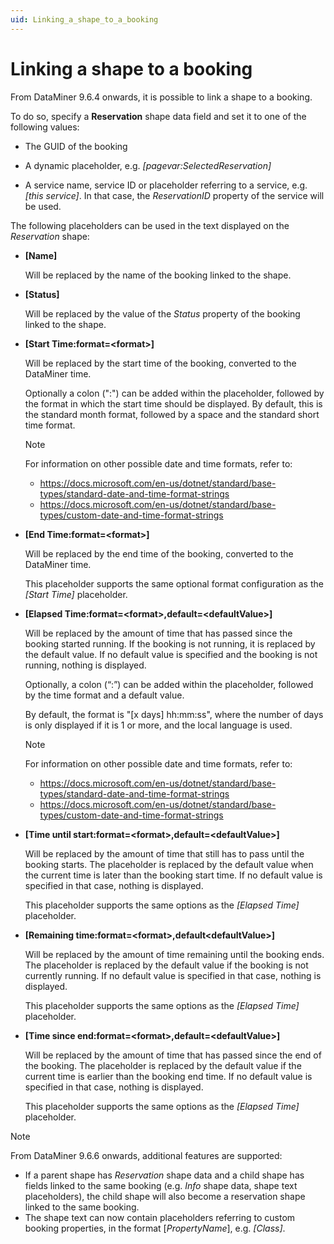```yaml
---
uid: Linking_a_shape_to_a_booking
---
```


# Linking a shape to a booking

From DataMiner 9.6.4 onwards, it is possible to link a shape to a booking.

To do so, specify a **Reservation** shape data field and set it to one of the following values:

- The GUID of the booking

- A dynamic placeholder, e.g. *\[pagevar:SelectedReservation\]*

- A service name, service ID or placeholder referring to a service, e.g. *\[this service\]*. In that case, the *ReservationID* property of the service will be used.

The following placeholders can be used in the text displayed on the *Reservation* shape:

- **\[Name\]**

  Will be replaced by the name of the booking linked to the shape.

- **\[Status\]**

  Will be replaced by the value of the *Status* property of the booking linked to the shape.

- **\[Start Time:format=\<format>\]**

  Will be replaced by the start time of the booking, converted to the DataMiner time.

  Optionally a colon (":") can be added within the placeholder, followed by the format in which the start time should be displayed. By default, this is the standard month format, followed by a space and the standard short time format.

  > [!NOTE]
  > For information on other possible date and time formats, refer to:
  >
  > - <https://docs.microsoft.com/en-us/dotnet/standard/base-types/standard-date-and-time-format-strings>
  > - <https://docs.microsoft.com/en-us/dotnet/standard/base-types/custom-date-and-time-format-strings>

- **\[End Time:format=\<format>\]**

  Will be replaced by the end time of the booking, converted to the DataMiner time.

  This placeholder supports the same optional format configuration as the *\[Start Time\]* placeholder.

- **\[Elapsed Time:format=\<format>,default=\<defaultValue>\]**

  Will be replaced by the amount of time that has passed since the booking started running. If the booking is not running, it is replaced by the default value. If no default value is specified and the booking is not running, nothing is displayed.

  Optionally, a colon (“:”) can be added within the placeholder, followed by the time format and a default value.

  By default, the format is "\[x days\] hh:mm:ss", where the number of days is only displayed if it is 1 or more, and the local language is used.

  > [!NOTE]
  > For information on other possible date and time formats, refer to:
  >
  > - <https://docs.microsoft.com/en-us/dotnet/standard/base-types/standard-date-and-time-format-strings>
  > - <https://docs.microsoft.com/en-us/dotnet/standard/base-types/custom-date-and-time-format-strings>

- **\[Time until start:format=\<format>,default=\<defaultValue>\]**

  Will be replaced by the amount of time that still has to pass until the booking starts. The placeholder is replaced by the default value when the current time is later than the booking start time. If no default value is specified in that case, nothing is displayed.

  This placeholder supports the same options as the *\[Elapsed Time\]* placeholder.

- **\[Remaining time:format=\<format>,default\<defaultValue>\]**

  Will be replaced by the amount of time remaining until the booking ends. The placeholder is replaced by the default value if the booking is not currently running. If no default value is specified in that case, nothing is displayed.

  This placeholder supports the same options as the *\[Elapsed Time\]* placeholder.

- **\[Time since end:format=\<format>,default=\<defaultValue>\]**

  Will be replaced by the amount of time that has passed since the end of the booking. The placeholder is replaced by the default value if the current time is earlier than the booking end time. If no default value is specified in that case, nothing is displayed.

  This placeholder supports the same options as the *\[Elapsed Time\]* placeholder.

> [!NOTE]
> From DataMiner 9.6.6 onwards, additional features are supported:
>
> - If a parent shape has *Reservation* shape data and a child shape has fields linked to the same booking (e.g. *Info* shape data, shape text placeholders), the child shape will also become a reservation shape linked to the same booking.
> - The shape text can now contain placeholders referring to custom booking properties, in the format \[*PropertyName*\], e.g. *\[Class\]*.
